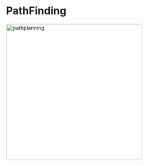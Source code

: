 # PathFinding

<img width="370" alt="pathplanning" src="https://github.com/kkugosu/PathFinding/assets/24292848/901985c3-82b3-4c6c-adbe-ae6f4f921817">
